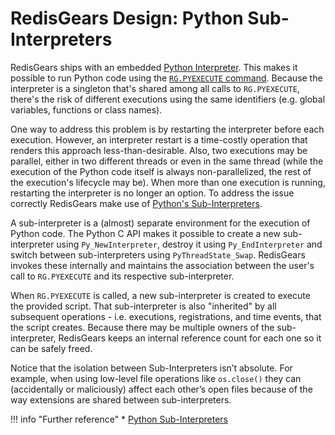 # RedisGears Design: Python Sub-Interpreters
RedisGears ships with an embedded [Python Interpreter](runtime.md#python-interpreter). This makes it possible to run Python code using the [`RG.PYEXECUTE` command](commands.md#rgpyexecute). Because the interpreter is a singleton that's shared among all calls to `RG.PYEXECUTE`, there's the risk of different executions using the same identifiers (e.g. global variables, functions or class names).

One way to address this problem is by restarting the interpreter before each execution. However, an interpreter restart is a time-costly operation that renders this approach less-than-desirable. Also, two executions may be parallel, either in two different threads or even in the same thread (while the execution of the Python code itself is always non-parallelized, the rest of the execution's lifecycle may be). When more than one execution is running, restarting the interpreter is no longer an option. To address the issue correctly RedisGears make use of [Python's Sub-Interpreters](https://docs.python.org/3/c-api/init.html#sub-interpreter-support).

A sub-interpreter is a (almost) separate environment for the execution of Python code. The Python C API makes it possible to create a new sub-interpreter using `Py_NewInterpreter`, destroy it using `Py_EndInterpreter` and switch between sub-interpreters using `PyThreadState_Swap`. RedisGears invokes these internally and maintains the association between the user's call to `RG.PYEXECUTE` and its respective sub-interpreter.

When `RG.PYEXECUTE` is called, a new sub-interpreter is created to execute the provided script. That sub-interpreter is also "inherited" by all subsequent operations - i.e. executions, registrations, and time events, that the script creates. Because there may be multiple owners of the sub-interpreter, RedisGears keeps an internal reference count for each one so it can be safely freed.

Notice that the isolation between Sub-Interpreters isn’t absolute. For example, when using low-level file operations like `os.close()` they can (accidentally or maliciously) affect each other’s open files because of the way extensions are shared between sub-interpreters.

!!! info "Further reference"
    * [Python Sub-Interpreters](https://docs.python.org/3/c-api/init.html)
